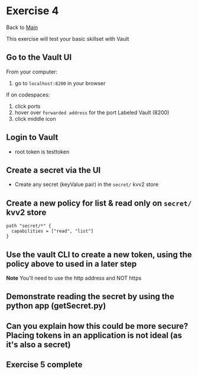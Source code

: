 # Exercise 4

Back to [Main](../README.md)

This exercise will test your basic skillset with Vault

## Go to the Vault UI

From your computer:

1. go to `localhost:8200` in your browser

If on codespaces:

1. click ports
1. hover over `forwarded address` for the port Labeled Vault (8200)
1. click middle icon

## Login to Vault

- root token is testtoken

## Create a secret via the UI

- Create any secret (keyValue pair) in the `secret/` kvv2 store

## Create a new policy for list & read only on `secret/` kvv2 store

```
path "secret/*" {
  capabilities = ["read", "list"]
}
```

## Use the vault CLI to create a new token, using the policy above to used in a later step

**Note** You'll need to use the http address and NOT https

## Demonstrate reading the secret by using the python app (getSecret.py)

## Can you explain how this could be more secure? Placing tokens in an application is not ideal (as it's also a secret)

## Exercise 5 complete

